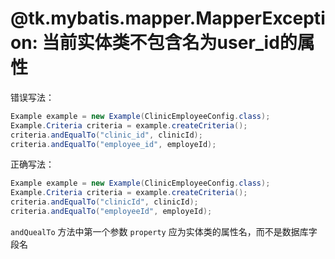 # @tk.mybatis.mapper.MapperException: 当前实体类不包含名为user_id的属性

错误写法：

```java
Example example = new Example(ClinicEmployeeConfig.class);
Example.Criteria criteria = example.createCriteria();
criteria.andEqualTo("clinic_id", clinicId);
criteria.andEqualTo("employee_id", employeId);
```

正确写法：

```java
Example example = new Example(ClinicEmployeeConfig.class);
Example.Criteria criteria = example.createCriteria();
criteria.andEqualTo("clinicId", clinicId);
criteria.andEqualTo("employeeId", employeId);
```

`andQuealTo` 方法中第一个参数 `property` 应为实体类的属性名，而不是数据库字段名